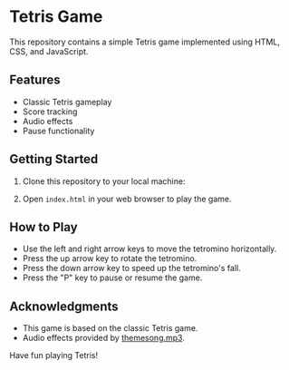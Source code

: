 # Tetris Game

This repository contains a simple Tetris game implemented using HTML, CSS, and JavaScript.

## Features

- Classic Tetris gameplay
- Score tracking
- Audio effects
- Pause functionality

## Getting Started

1. Clone this repository to your local machine:


2. Open `index.html` in your web browser to play the game.

## How to Play

- Use the left and right arrow keys to move the tetromino horizontally.
- Press the up arrow key to rotate the tetromino.
- Press the down arrow key to speed up the tetromino's fall.
- Press the "P" key to pause or resume the game.


## Acknowledgments

- This game is based on the classic Tetris game.
- Audio effects provided by [themesong.mp3](themesong.mp3).

Have fun playing Tetris!

